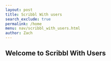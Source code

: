 ```yaml
---
layout: post 
title: Scribbl With users
search_exclude: true
permalink: /home
menu: nav/scribbl_with_users.html
author: Zach
---
```


## Welcome to Scribbl With Users


<script>
document.addEventListener('DOMContentLoaded', () => {
  // Create the container for the drawing app
  const app = document.createElement('div');
  document.body.appendChild(app);

  app.style.cssText = `
    display: flex;
    flex-direction: column;
    align-items: center;
    justify-content: center;
    min-height: 100vh;
    background: linear-gradient(90deg, red, orange, yellow, green, blue, indigo, violet);
    margin: 0;
    overflow: hidden;
  `;

  // Create the canvas with a white background and black border
  const canvas = document.createElement('canvas');
  canvas.width = 500;
  canvas.height = 400;
  canvas.style.cssText = `
    background: white;
    border: 5px solid black;
    display: block;
    margin: 20px auto;
  `;
  app.appendChild(canvas);

  const ctx = canvas.getContext('2d');
  ctx.lineWidth = 5;
  ctx.lineCap = 'round';
  ctx.strokeStyle = 'black';

  const colors = ['red', 'orange', 'yellow', 'green', 'blue', 'purple', 'pink', 'gray', 'brown', 'black'];
  let currentColor = 'black';
  let isDrawing = false;
  let lastX = 0;
  let lastY = 0;
  let drawingHistory = [];
  let isEraser = false;

  // Create the toolbar
  const toolbar = document.createElement('div');
  toolbar.style.cssText = `
    display: flex;
    justify-content: center;
    gap: 10px;
    flex-wrap: wrap;
    margin-top: 10px;
  `;
  app.appendChild(toolbar);

  // Add color buttons
  colors.forEach(color => {
    const button = document.createElement('button');
    button.style.cssText = `
      background-color: ${color};
      border: none;
      width: 30px;
      height: 30px;
      border-radius: 50%;
      cursor: pointer;
      outline: none;
    `;
    button.addEventListener('click', () => changeColor(color));
    toolbar.appendChild(button);
  });

  // Add Undo button
  const undoButton = document.createElement('button');
  undoButton.textContent = 'Undo';
  undoButton.style.cssText = `
    padding: 5px 15px;
    background: #444;
    color: white;
    border: none;
    border-radius: 5px;
    cursor: pointer;
  `;
  undoButton.addEventListener('click', undo);
  toolbar.appendChild(undoButton);

  // Add Clear button
  const clearButton = document.createElement('button');
  clearButton.textContent = 'Clear All';
  clearButton.style.cssText = `
    padding: 5px 15px;
    background: #ff6a00;
    color: white;
    border: none;
    border-radius: 5px;
    cursor: pointer;
  `;
  clearButton.addEventListener('click', clearCanvas);
  toolbar.appendChild(clearButton);

  // Add Eraser button
  const eraserButton = document.createElement('button');
  eraserButton.textContent = 'Eraser';
  eraserButton.style.cssText = `
    padding: 5px 15px;
    background: #666;
    color: white;
    border: none;
    border-radius: 5px;
    cursor: pointer;
  `;
  eraserButton.addEventListener('click', toggleEraser);
  toolbar.appendChild(eraserButton);

  // Event listeners for drawing
  canvas.addEventListener('mousedown', (e) => {
    isDrawing = true;
    [lastX, lastY] = [e.offsetX, e.offsetY];
  });

  canvas.addEventListener('mousemove', (e) => {
    if (!isDrawing) return;
    ctx.beginPath();
    ctx.moveTo(lastX, lastY);
    ctx.lineTo(e.offsetX, e.offsetY);
    ctx.stroke();
    [lastX, lastY] = [e.offsetX, e.offsetY];
  });

  canvas.addEventListener('mouseup', () => {
    if (isDrawing) {
      isDrawing = false;
      saveDrawingState();
    }
  });

  canvas.addEventListener('mouseout', () => {
    if (isDrawing) {
      isDrawing = false;
      saveDrawingState();
    }
  });

  // Function to change color
  function changeColor(color) {
    isEraser = false;
    currentColor = color;
    ctx.strokeStyle = color;
  }

  // Function to toggle eraser
  function toggleEraser() {
    isEraser = !isEraser;
    ctx.strokeStyle = isEraser ? 'white' : currentColor;
  }

  // Function to save drawing state
  function saveDrawingState() {
    drawingHistory.push(canvas.toDataURL());
  }

  // Function to undo the last action
  function undo() {
    if (drawingHistory.length === 0) return;
    drawingHistory.pop();
    const lastState = drawingHistory[drawingHistory.length - 1];
    const img = new Image();
    img.src = lastState || '';
    img.onload = () => {
      ctx.clearRect(0, 0, canvas.width, canvas.height);
      ctx.drawImage(img, 0, 0);
    };
  }

  // Function to clear the canvas
  function clearCanvas() {
    ctx.clearRect(0, 0, canvas.width, canvas.height);
    drawingHistory = [];
  }
});
</script>
